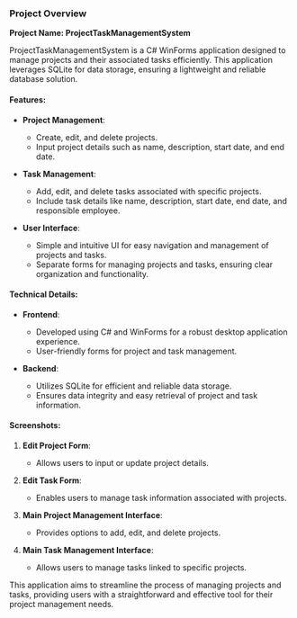### Project Overview

**Project Name: ProjectTaskManagementSystem**

ProjectTaskManagementSystem is a C# WinForms application designed to manage projects and their associated tasks efficiently. This application leverages SQLite for data storage, ensuring a lightweight and reliable database solution.

#### Features:

- **Project Management**:
  - Create, edit, and delete projects.
  - Input project details such as name, description, start date, and end date.
  
- **Task Management**:
  - Add, edit, and delete tasks associated with specific projects.
  - Include task details like name, description, start date, end date, and responsible employee.

- **User Interface**:
  - Simple and intuitive UI for easy navigation and management of projects and tasks.
  - Separate forms for managing projects and tasks, ensuring clear organization and functionality.

#### Technical Details:

- **Frontend**:
  - Developed using C# and WinForms for a robust desktop application experience.
  - User-friendly forms for project and task management.

- **Backend**:
  - Utilizes SQLite for efficient and reliable data storage.
  - Ensures data integrity and easy retrieval of project and task information.

#### Screenshots:

1. **Edit Project Form**:
   - Allows users to input or update project details.

2. **Edit Task Form**:
   - Enables users to manage task information associated with projects.

3. **Main Project Management Interface**:
   - Provides options to add, edit, and delete projects.

4. **Main Task Management Interface**:
   - Allows users to manage tasks linked to specific projects.

This application aims to streamline the process of managing projects and tasks, providing users with a straightforward and effective tool for their project management needs.
